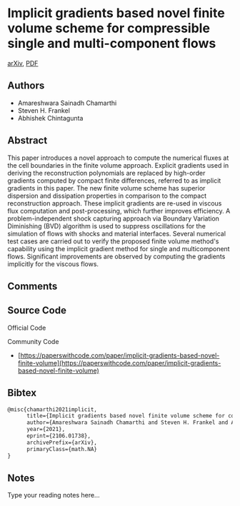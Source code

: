 
# Implicit gradients based novel finite volume scheme for compressible single and multi-component flows

[arXiv](https://arxiv.org/abs/2106.01738), [PDF](https://arxiv.org/pdf/2106.01738.pdf)

## Authors

- Amareshwara Sainadh Chamarthi
- Steven H. Frankel
- Abhishek Chintagunta

## Abstract

This paper introduces a novel approach to compute the numerical fluxes at the cell boundaries in the finite volume approach. Explicit gradients used in deriving the reconstruction polynomials are replaced by high-order gradients computed by compact finite differences, referred to as implicit gradients in this paper. The new finite volume scheme has superior dispersion and dissipation properties in comparison to the compact reconstruction approach. These implicit gradients are re-used in viscous flux computation and post-processing, which further improves efficiency. A problem-independent shock capturing approach via Boundary Variation Diminishing (BVD) algorithm is used to suppress oscillations for the simulation of flows with shocks and material interfaces. Several numerical test cases are carried out to verify the proposed finite volume method's capability using the implicit gradient method for single and multicomponent flows. Significant improvements are observed by computing the gradients implicitly for the viscous flows.

## Comments



## Source Code

Official Code



Community Code

- [https://paperswithcode.com/paper/implicit-gradients-based-novel-finite-volume](https://paperswithcode.com/paper/implicit-gradients-based-novel-finite-volume)

## Bibtex

```tex
@misc{chamarthi2021implicit,
      title={Implicit gradients based novel finite volume scheme for compressible single and multi-component flows}, 
      author={Amareshwara Sainadh Chamarthi and Steven H. Frankel and Abhishek Chintagunta},
      year={2021},
      eprint={2106.01738},
      archivePrefix={arXiv},
      primaryClass={math.NA}
}
```

## Notes

Type your reading notes here...

